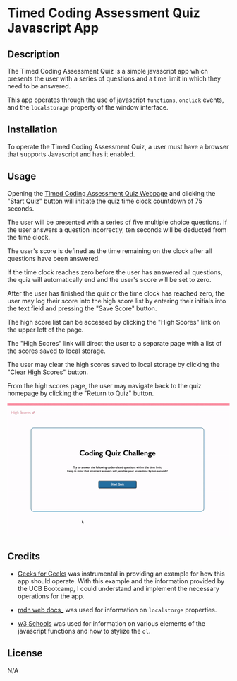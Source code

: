 # Timed Coding Assessment Quiz Javascript App

## Description

The Timed Coding Assessment Quiz is a simple javascript app which presents the user with a series of questions and a time limit in which they need to be answered.

This app operates through the use of javascript <code>functions</code>, <code>onclick</code> events, and the <code>localstorage</code> property of the window interface.

## Installation

To operate the Timed Coding Assessment Quiz, a user must have a browser that supports Javascript and has it enabled.

## Usage

Opening the [Timed Coding Assessment Quiz Webpage](https://eepitsporsche.github.io/challenge_4_timed_coding_assessment_quiz/) and clicking the "Start Quiz" button will initiate the quiz time clock countdown of 75 seconds.

The user will be presented with a series of five multiple choice questions. If the user answers a question incorrectly, ten seconds will be deducted from the time clock.

The user's score is defined as the time remaining on the clock after all questions have been answered.

If the time clock reaches zero before the user has answered all questions, the quiz will automatically end and the user's score will be set to zero.

After the user has finished the quiz or the time clock has reached zero, the user may log their score into the high score list by entering their initials into the text field and pressing the "Save Score" button.

The high score list can be accessed by clicking the "High Scores" link on the upper left of the page.

The "High Scores" link will direct the user to a separate page with a list of the scores saved to local storage.

The user may clear the high scores saved to local storage by clicking the "Clear High Scores" button.

From the high scores page, the user may navigate back to the quiz homepage by clicking the "Return to Quiz" button.

<p align="center"><img src="./assets/timed_coding_assessment_quiz.gif" alt="Timed Coding Assessment Quiz"></p>

## Credits

* [Geeks for Geeks](https://www.geeksforgeeks.org/create-a-quiz-app-with-timer-using-html-css-and-javascript/) was instrumental in providing an example for how this app should operate. With this example and the information provided by the UCB Bootcamp, I could understand and implement the necessary operations for the app.

* [mdn web docs_](https://developer.mozilla.org/en-US/docs/Web/API/Window/localStorage) was used for information on <code>localstorge</code> properties.

* [w3 Schools](https://www.w3schools.com/) was used for information on various elements of the javascript functions and how to stylize the <code>ol</code>.

## License
N/A
